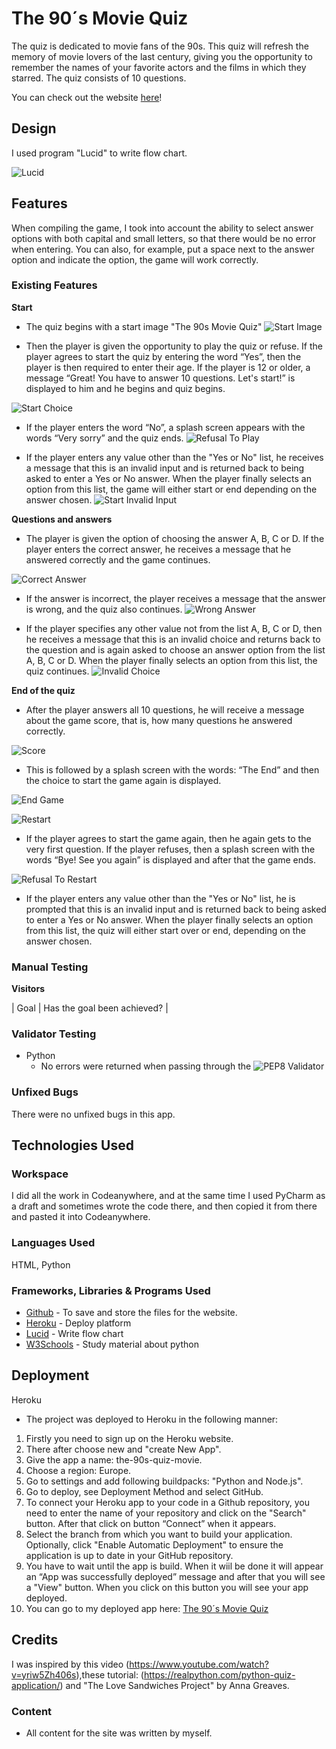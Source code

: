 # The 90´s Movie Quiz

The quiz is dedicated to movie fans of the 90s. This quiz will refresh the memory of movie lovers of the last century, giving you the opportunity to remember the names of your favorite actors and the films in which they starred. The quiz consists of 10 questions.

You can check out the website [here](https://the-90s-movie-quiz-a101c5992da4.herokuapp.com/)!

## Design
I used program "Lucid" to write flow chart.

![Lucid](images/lucid-scheme-chart.png)

## Features

When compiling the game, I took into account the ability to select answer options with both capital and small letters, so that there would be no error when entering. You can also, for example, put a space next to the answer option and indicate the option, the game will work correctly.

### Existing Features

__Start__

- The quiz begins with a start image "The 90s Movie Quiz"
![Start Image](images/start-image.png)

- Then the player is given the opportunity to play the quiz or refuse. If the player agrees to start the quiz by entering the word “Yes”, then the player is then required to enter their age. If the player is 12 or older, a message “Great! You have to answer 10 questions. Let's start!” is displayed to him and he begins and quiz begins.

![Start Choice](images/start-choice-yes.png)


- If the player enters the word “No”, a splash screen appears with the words “Very sorry” and the quiz ends.
![Refusal To Play](images/choice-no-image-end.png)

- If the player enters any value other than the "Yes or No" list, he receives a message that this is an invalid input and is returned back to being asked to enter a Yes or No answer.
When the player finally selects an option from this list, the game will either start or end depending on the answer chosen.
![Start Invalid Input](images/start-invalid-input.png)

__Questions and answers__

- The player is given the option of choosing the answer A, B, C or D. If the player enters the correct answer, he receives a message that he answered correctly and the game continues.

![Correct Answer](images/quiz-answer-correct.png)

- If the answer is incorrect, the player receives a message that the answer is wrong, and the quiz also continues.
![Wrong Answer](images/quiz-answer-wrong.png)

- If the player specifies any other value not from the list A, B, C or D, then he receives a message that this is an invalid choice and returns back to the question and is again asked to choose an answer option from the list A, B, C or D. When the player finally selects an option from this list, the quiz continues.
![Invalid Choice](images/invalid-choice.png)

__End of the quiz__

- After the player answers all 10 questions, he will receive a message about the game score, that is, how many questions he answered correctly.

![Score](images/score.png)

- This is followed by a splash screen with the words: “The End” and then the choice to start the game again is displayed.

![End Game](images/end-game.png)

![Restart](images/restart.png)

- If the player agrees to start the game again, then he again gets to the very first question. If the player refuses, then a splash screen with the words “Bye! See you again” is displayed and after that the game ends.

![Refusal To Restart](images/restart-no-image-end.png)

- If the player enters any value other than the "Yes or No" list, he is prompted that this is an invalid input and is returned back to being asked to enter a Yes or No answer.
When the player finally selects an option from this list, the quiz will either start over or end, depending on the answer chosen.

### Manual Testing

__Visitors__

| Goal | Has the goal been achieved? |

### Validator Testing 

- Python
  - No errors were returned when passing through the ![PEP8 Validator](images/pep8-validator.png)

### Unfixed Bugs

There were no unfixed bugs in this app.

## Technologies Used

### Workspace

I did all the work in Codeanywhere, and at the same time I used PyCharm as a draft and sometimes wrote the code there, and then copied it from there and pasted it into Codeanywhere.

### Languages Used

HTML, Python

### Frameworks, Libraries & Programs Used

* [Github](https://github.com/) - To save and store the files for the website.
* [Heroku](https://www.heroku.com) - Deploy platform
* [Lucid](https://lucid.app) - Write flow chart
* [W3Schools](https://www.w3schools.com/) - Study material about python 

## Deployment

Heroku

* The project was deployed to Heroku in the following manner:

1. Firstly you need to sign up on the Heroku website.
2. There after choose new and "create New App".
3. Give the app a name: the-90s-quiz-movie.
4. Choose a region: Europe.
5. Go to settings and add following buildpacks: "Python and Node.js".
6. Go to deploy, see Deployment Method and select GitHub.
7. To connect your Heroku app to your code in a Github repository, you need to enter the name of your repository and click on the "Search" button. After that click on button “Connect” when it appears.
8. Select the branch from which you want to build your application. Optionally, click "Enable Automatic Deployment" to ensure the application is up to date in your GitHub repository.
9. You have to wait until the app is build. When it wiil be done it will appear an “App was successfully deployed” message and after that you will see a "View" button. When you click on this button you will see your app deployed.
10. You can go to my deployed app here: [The 90´s Movie Quiz](https://the-90s-movie-quiz-a101c5992da4.herokuapp.com/)

## Credits 

I was inspired by this video (https://www.youtube.com/watch?v=yriw5Zh406s),these tutorial: (https://realpython.com/python-quiz-application/) and "The Love Sandwiches Project" by Anna Greaves.

### Content 

- All content for the site was written by myself.